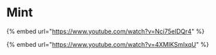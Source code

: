 # Mint

{% embed url="https://www.youtube.com/watch?v=Nci75eIDQr4" %}

{% embed url="https://www.youtube.com/watch?v=4XMIKSmIxqU" %}



